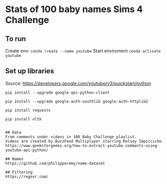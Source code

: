 # Stats of 100 baby names Sims 4 Challenge

## To run
Create env:
``conda create --name youtube``
Start enviroment
``conda activate youtube``

## Set up libraries
Source: https://developers.google.com/youtube/v3/quickstart/python

``pip install --upgrade google-api-python-client``

``pip install --upgrade google-auth-oauthlib google-auth-httplib2``

``pip install requests``

``pip install nltk``

````

## Data
From comments under videos in 100 Baby Challenge playlist. 
Videos are created by BuzzFeed Multiplayer starring Kelsey Impicciche
https://www.geeksforgeeks.org/how-to-extract-youtube-comments-using-youtube-api-python/

## Names
https://github.com/philipperemy/name-dataset

## Filtering
https://regexr.com/


